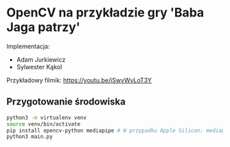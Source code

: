 # OpenCV na przykładzie gry 'Baba Jaga patrzy'

Implementacja:

- Adam Jurkiewicz
- Sylwester Kąkol

Przykładowy filmik: https://youtu.be/jSwvWvLoT3Y

## Przygotowanie środowiska

```bash
python3 -m virtualenv venv
source venv/bin/activate
pip install opencv-python mediapipe # W przypadku Apple Silicon: mediapipe-silicon
python3 main.py
```